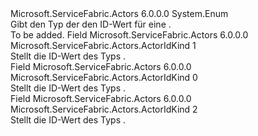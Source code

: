 <Type Name="ActorIdKind" FullName="Microsoft.ServiceFabric.Actors.ActorIdKind">
  <TypeSignature Language="C#" Value="public enum ActorIdKind" />
  <TypeSignature Language="ILAsm" Value=".class public auto ansi sealed ActorIdKind extends System.Enum" />
  <TypeSignature Language="DocId" Value="T:Microsoft.ServiceFabric.Actors.ActorIdKind" />
  <TypeSignature Language="VB.NET" Value="Public Enum ActorIdKind" />
  <TypeSignature Language="F#" Value="type ActorIdKind = " />
  <AssemblyInfo>
    <AssemblyName>Microsoft.ServiceFabric.Actors</AssemblyName>
    <AssemblyVersion>6.0.0.0</AssemblyVersion>
  </AssemblyInfo>
  <Base>
    <BaseTypeName>System.Enum</BaseTypeName>
  </Base>
  <Docs>
    <summary>
            Gibt den Typ der den ID-Wert für eine <see cref="T:Microsoft.ServiceFabric.Actors.ActorId" />.
            </summary>
    <remarks>To be added.</remarks>
  </Docs>
  <Members>
    <Member MemberName="Guid">
      <MemberSignature Language="C#" Value="Guid" />
      <MemberSignature Language="ILAsm" Value=".field public static literal valuetype Microsoft.ServiceFabric.Actors.ActorIdKind Guid = int32(1)" />
      <MemberSignature Language="DocId" Value="F:Microsoft.ServiceFabric.Actors.ActorIdKind.Guid" />
      <MemberSignature Language="VB.NET" Value="Guid" />
      <MemberSignature Language="F#" Value="Guid = 1" Usage="Microsoft.ServiceFabric.Actors.ActorIdKind.Guid" />
      <MemberType>Field</MemberType>
      <AssemblyInfo>
        <AssemblyName>Microsoft.ServiceFabric.Actors</AssemblyName>
        <AssemblyVersion>6.0.0.0</AssemblyVersion>
      </AssemblyInfo>
      <ReturnValue>
        <ReturnType>Microsoft.ServiceFabric.Actors.ActorIdKind</ReturnType>
      </ReturnValue>
      <MemberValue>1</MemberValue>
      <Docs>
        <summary>
            Stellt die ID-Wert des Typs <see cref="T:System.Guid" />.
            </summary>
      </Docs>
    </Member>
    <Member MemberName="Long">
      <MemberSignature Language="C#" Value="Long" />
      <MemberSignature Language="ILAsm" Value=".field public static literal valuetype Microsoft.ServiceFabric.Actors.ActorIdKind Long = int32(0)" />
      <MemberSignature Language="DocId" Value="F:Microsoft.ServiceFabric.Actors.ActorIdKind.Long" />
      <MemberSignature Language="VB.NET" Value="Long" />
      <MemberSignature Language="F#" Value="Long = 0" Usage="Microsoft.ServiceFabric.Actors.ActorIdKind.Long" />
      <MemberType>Field</MemberType>
      <AssemblyInfo>
        <AssemblyName>Microsoft.ServiceFabric.Actors</AssemblyName>
        <AssemblyVersion>6.0.0.0</AssemblyVersion>
      </AssemblyInfo>
      <ReturnValue>
        <ReturnType>Microsoft.ServiceFabric.Actors.ActorIdKind</ReturnType>
      </ReturnValue>
      <MemberValue>0</MemberValue>
      <Docs>
        <summary>
            Stellt die ID-Wert des Typs <see cref="T:System.Int64" />.
            </summary>
      </Docs>
    </Member>
    <Member MemberName="String">
      <MemberSignature Language="C#" Value="String" />
      <MemberSignature Language="ILAsm" Value=".field public static literal valuetype Microsoft.ServiceFabric.Actors.ActorIdKind String = int32(2)" />
      <MemberSignature Language="DocId" Value="F:Microsoft.ServiceFabric.Actors.ActorIdKind.String" />
      <MemberSignature Language="VB.NET" Value="String" />
      <MemberSignature Language="F#" Value="String = 2" Usage="Microsoft.ServiceFabric.Actors.ActorIdKind.String" />
      <MemberType>Field</MemberType>
      <AssemblyInfo>
        <AssemblyName>Microsoft.ServiceFabric.Actors</AssemblyName>
        <AssemblyVersion>6.0.0.0</AssemblyVersion>
      </AssemblyInfo>
      <ReturnValue>
        <ReturnType>Microsoft.ServiceFabric.Actors.ActorIdKind</ReturnType>
      </ReturnValue>
      <MemberValue>2</MemberValue>
      <Docs>
        <summary>
            Stellt die ID-Wert des Typs <see cref="T:System.String" />.
            </summary>
      </Docs>
    </Member>
  </Members>
</Type>
